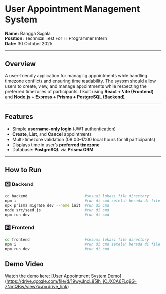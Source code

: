 # User Appointment Management System

**Name:** Bangga Sagala  
**Position:** Technical Test For IT Programmer Intern  
**Date:** 30 October 2025  

---

## Overview
A user-friendly application for managing appointments while handling timezone conflicts and ensuring time readability. The system should allow users to create, view, and manage appointments while respecting the preferred timezones of participants.
I Built using **React + Vite (Frontend)** and **Node.js + Express + Prisma + PostgreSQL (Backend)**.

---

## Features
- Simple **username-only login** (JWT authentication)
- **Create**, **List**, and **Cancel** appointments
- Multi-timezone validation (08:00–17:00 local hours for all participants)
- Displays time in user’s **preferred timezone**
- Database: **PostgreSQL** via **Prisma ORM**

---

## How to Run

### 1️⃣ Backend
```bash
cd backend                          #sesuai lokasi file directory
npm i                               #run di cmd setelah berada di file directory    
npx prisma migrate dev --name init  #run di cmd
node src/seed.js                    #run di cmd
npm run dev                         #run di cmd
```

### 2️⃣ Frontend
```bash
cd frontend                         #sesuai lokasi file directory
npm i                               #run di cmd setelah berada di file directory
npm run dev                         #run di cmd
```
## Demo Video
Watch the demo here: [User Appointment System Demo] (https://drive.google.com/file/d/19wyJIncL85lh_jCJXCA6FLg9G-zNmQBw/view?usp=drive_link)
